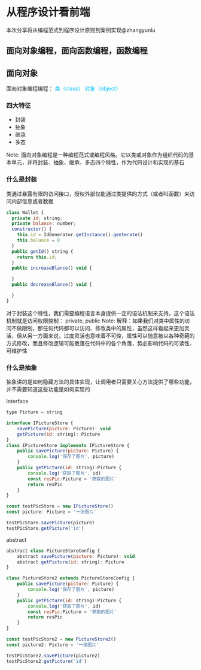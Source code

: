 # 从程序设计看前端
本次分享将从编程范式到程序设计原则到案例实现@zhangyunlu



## 面向对象编程，面向函数编程，函数编程


## 面向对象

面向对象编程编程： <font color="DeepSkyBlue">类（class） 对象（object）</font>


### 四大特征
* 封装
* 抽象
* 继承
* 多态

Note: 面向对象编程是一种编程范式或编程风格。它以类或对象作为组织代码的基本单元，并将封装、抽象、继承、多态四个特性，作为代码设计和实现的基石


### 什么是封装

<desc>类通过暴露有限的访问接口，授权外部仅能通过类提供的方式（或者叫函数）来访问内部信息或者数据</desc>

``` javascript
class Wallet {
  private id: string;
  private balance: number;
  constructor() {
  	this.id = IdGenerator.getInstance().genterate()
  	this.balance = 0
  }
  public getId() string {
  	return this.id;
  }
  public increaseBlance() void {

  }
  public decreaseBlance() void {

  }
}
```
<desc>对于封装这个特性，我们需要编程语言本身提供一定的语法机制来支持。这个语法机制就是访问权限控制： private, public</desc>
Note: 解释：如果我们对类中属性的访问不做限制，那任何代码都可以访问、修改类中的属性，虽然这样看起来更加灵活，但从另一方面来说，过度灵活也意味着不可控，属性可以随意被以各种奇葩的方式修改，而且修改逻辑可能散落在代码中的各个角落，势必影响代码的可读性、可维护性


### 什么是抽象

<desc>抽象讲的是如何隐藏方法的具体实现，让调用者只需要关心方法提供了哪些功能，并不需要知道这些功能是如何实现的</desc>


Interface
```javascript
type Picture = string

interface IPictureStore {
	savePicture(picture: Picture): void
	getPicture(id: string): Picture
}
class IPictureStore implements IPictureStore {
	public savePicture(picture: Picture) {
		console.log('保存了图片', picture)
	}
	public getPicture(id: string):Picture {
		console.log('获取了图片', id)
		const resPic:Picture = '获取的图片'
		return resPic
	}
}

const testPicStore = new IPictureStore()
const picture: Picture = '一张图片'

testPicStore.savePicture(picture)
testPicStore.getPicture('id')
```


abstract

```javascript
abstract class PictureStoreConfig {
	abstract savePicture(picture: Picture): void
	abstract getPicture(id: string): Picture
}

class PictureStore2 extends PictureStoreConfig {
	public savePicture(picture: Picture) {
		console.log('保存了图片', picture)
	}
	public getPicture(id: string):Picture {
		console.log('获取了图片', id)
		const resPic:Picture = '获取的图片'
		return resPic
	}
}

const testPicStore2 = new PictureStore2()
const picture2: Picture = '一张图片'

testPicStore2.savePicture(picture2)
testPicStore2.getPicture('id')

```